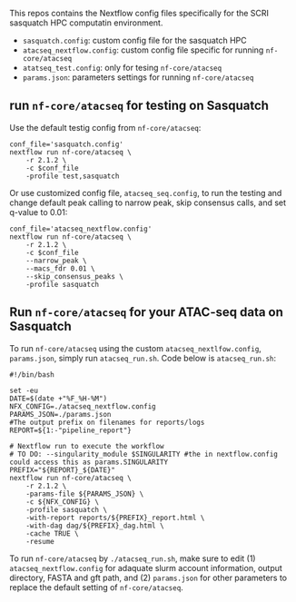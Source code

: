 

This repos contains the Nextflow config files specifically for the SCRI sasquatch HPC computatin environment. 
- `sasquatch.config`: custom config file for the sasquatch HPC
- `atacseq_nextflow.config`: custom config file specific for running `nf-core/atacseq`
- `atatseq_test.config`: only for tesing `nf-core/atacseq`
- `params.json`: parameters settings for running `nf-core/atacseq` 

## run `nf-core/atacseq` for testing on Sasquatch

Use the default testig config from `nf-core/atacseq`:
```shell
conf_file='sasquatch.config' 
nextflow run nf-core/atacseq \
    -r 2.1.2 \
    -c $conf_file
	-profile test,sasquatch 
```

Or use customized config file, `atacseq_seq.config`, to run the testing and change default peak calling to narrow peak, skip consensus calls, and set q-value to 0.01:

```shell
conf_file='atacseq_nextflow.config' 
nextflow run nf-core/atacseq \
    -r 2.1.2 \
    -c $conf_file
    --narrow_peak \
    --macs_fdr 0.01 \
    --skip_consensus_peaks \
	-profile sasquatch 
```

## Run `nf-core/atacseq` for your ATAC-seq data on Sasquatch
To run `nf-core/atacseq` using the custom `atacseq_nextlfow.config`, `params.json`, simply run `atacseq_run.sh`. Code below is `atacseq_run.sh`:

```shell
#!/bin/bash

set -eu
DATE=$(date +"%F_%H-%M")
NFX_CONFIG=./atacseq_nextflow.config
PARAMS_JSON=./params.json
#The output prefix on filenames for reports/logs
REPORT=${1:-"pipeline_report"}

# Nextflow run to execute the workflow 
# TO DO: --singularity_module $SINGULARITY #the in nextflow.config could access this as params.SINGULARITY
PREFIX="${REPORT}_${DATE}"
nextflow run nf-core/atacseq \
    -r 2.1.2 \
    -params-file ${PARAMS_JSON} \
    -c ${NFX_CONFIG} \
    -profile sasquatch \
    -with-report reports/${PREFIX}_report.html \
    -with-dag dag/${PREFIX}_dag.html \
    -cache TRUE \
    -resume
```

To run `nf-core/atacseq` by `./atacseq_run.sh`, make sure to edit (1) `atacseq_nextflow.config` for adaquate slurm account information, output directory, FASTA and gft path, and (2) `params.json` for other parameters to replace the default setting of `nf-core/atacseq`.

